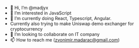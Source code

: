 - 👋 Hi, I’m @madjyx
- 👀 I’m interested in JavaScript
- 🌱 I’m currently doing React, Typescript, Angular.
- Currently also trying to make Uniswap demo exchanger for cryptocurrency
- 💞️ I’m looking to collaborate on IT company
- 📫 How to reach me (zvonimir.madarac@gmail.com)

<!---
madjyx/madjyx is a ✨ special ✨ repository because its `README.md` (this file) appears on your GitHub profile.
You can click the Preview link to take a look at your changes.
--->
